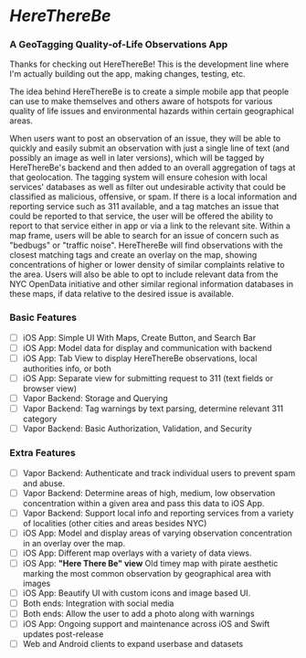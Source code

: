 # *HereThereBe* #
### A GeoTagging Quality-of-Life Observations App ###

Thanks for checking out HereThereBe! This is the development line where I'm actually building out the app, making changes, testing, etc.

The idea behind HereThereBe is to create a simple mobile app that people can use to make themselves and others aware of hotspots for various quality of life issues and environmental hazards within certain geographical areas.

When users want to post an observation of an issue, they will be able to quickly and easily submit an observation with just a single line of text (and possibly an image as well in later versions), which will be tagged by HereThereBe's backend and then added to an overall aggregation of tags at that geolocation. The tagging system will ensure cohesion with local services' databases as well as filter out undesirable activity that could be classified as malicious, offensive, or spam. If there is a local information and reporting service such as 311 available, and a tag matches an issue that could be reported to that service, the user will be offered the ability to report to that service either in app or via a link to the relevant site.
Within a map frame, users will be able to search for an issue of concern such as "bedbugs" or "traffic noise". HereThereBe will find observations with the closest matching tags and create an overlay on the map, showing concentrations of higher or lower density of similar complaints relative to the area. Users will also be able to opt to include relevant data from the NYC OpenData initiative and other similar regional information databases in these maps, if data relative to the desired issue is available.

### Basic Features ###
- [ ] iOS App: Simple UI With Maps, Create Button, and Search Bar
- [ ] iOS App: Model data for display and communication with backend
- [ ] iOS App: Tab View to display HereThereBe observations, local authorities info, or both
- [ ] iOS App: Separate view for submitting request to 311 (text fields or browser view)
- [ ] Vapor Backend: Storage and Querying
- [ ] Vapor Backend: Tag warnings by text parsing, determine relevant 311 category
- [ ] Vapor Backend: Basic Authorization, Validation, and Security

### Extra Features ###
- [ ] Vapor Backend: Authenticate and track individual users to prevent spam and abuse.
- [ ] Vapor Backend: Determine areas of high, medium, low observation concentration within a given area and pass this data to iOS App.
- [ ] Vapor Backend: Support local info and reporting services from a variety of localities (other cities and areas besides NYC)
- [ ] iOS App: Model and display areas of varying observation concentration in an overlay over the map.
- [ ] iOS App: Different map overlays with a variety of data views.
- [ ] iOS App: **"Here There Be" view** Old timey map with pirate aesthetic marking the most common observation by geographical area with images
- [ ] iOS App: Beautify UI with custom icons and image based UI.
- [ ] Both ends: Integration with social media
- [ ] Both ends: Allow the user to add a photo along with warnings
- [ ] iOS App: Ongoing support and maintenance across iOS and Swift updates post-release
- [ ] Web and Android clients to expand userbase and datasets
